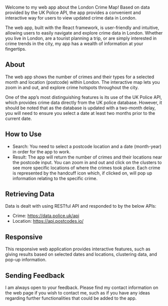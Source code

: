 
Welcome to my web app about the London Crime Map! Based on data provided by the UK Police API, the app provides a convenient and interactive way for users to view updated crime data in London.

The web app, built with the React framework, is user-friendly and intuitive, allowing users to easily navigate and explore crime data in London. Whether you live in London, are a tourist planning a trip, or are simply interested in crime trends in the city, my app has a wealth of information at your fingertips.

## About
The web app shows the number of crimes and their types for a selected month and location (postcode) within London. The interactive map lets you zoom in and out, and explore crime hotspots throughout the city. 

One of the app’s most distinguishing features is its use of the UK Police API, which provides crime data directly from the UK police database. However, it should be noted that as the database is updated with a two-month delay, you will need to ensure you select a date at least two months prior to the current date.

## How to Use

- Search: You need to select a postcode location and a date (month-year) in order for the app to work. 
- Result: The app will return the number of crimes and their locations near the postcode input. 
You can zoom in and out and click on the clusters to see more specific locations of where the crimes took place. Each crime is represented by the handcuff icon which, if clicked on, will pop up information relating to the specific crime. 

## Retrieving Data

Data is dealt with using RESTful API and responded to by the below APIs:

- Crime: https://data.police.uk/api
- Location: https://api.postcodes.io/

## Responsive

This responsive web application provides interactive features, such as giving results based on selected dates and locations, clustering data, and pop-up information. 

## Sending Feedback

I am always open to your feedback. Please find my contact information on the web page if you wish to contact me, such as if you have any ideas regarding further functionalities that could be added to the app.

